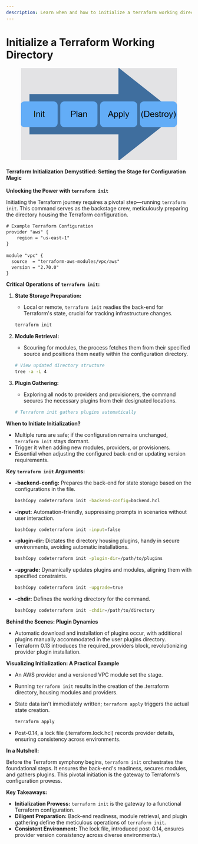 ```yaml
---
description: Learn when and how to initialize a terraform working directory.
---
```


# Initialize a Terraform Working Directory

<figure><img src="../../.gitbook/assets/image (1) (1).png" alt=""><figcaption></figcaption></figure>

#### Terraform Initialization Demystified: Setting the Stage for Configuration Magic

**Unlocking the Power with `terraform init`**

Initiating the Terraform journey requires a pivotal step—running `terraform init`. This command serves as the backstage crew, meticulously preparing the directory housing the Terraform configuration.

```hcl
# Example Terraform Configuration
provider "aws" {
    region = "us-east-1"
}

module "vpc" {
  source  = "terraform-aws-modules/vpc/aws"
  version = "2.70.0"
}
```

**Critical Operations of `terraform init`:**

1.  **State Storage Preparation:**

    * Local or remote, `terraform init` readies the back-end for Terraform's state, crucial for tracking infrastructure changes.

    ```bash
    terraform init
    ```
2.  **Module Retrieval:**

    * Scouring for modules, the process fetches them from their specified source and positions them neatly within the configuration directory.

    ```bash
    # View updated directory structure
    tree -a -L 4
    ```
3.  **Plugin Gathering:**

    * Exploring all nods to providers and provisioners, the command secures the necessary plugins from their designated locations.

    ```bash
    # Terraform init gathers plugins automatically
    ```

**When to Initiate Initialization?**

* Multiple runs are safe; if the configuration remains unchanged, `terraform init` stays dormant.
* Trigger it when adding new modules, providers, or provisioners.
* Essential when adjusting the configured back-end or updating version requirements.

**Key `terraform init` Arguments:**

*   **-backend-config:** Prepares the back-end for state storage based on the configurations in the file.

    ```bash
    bashCopy codeterraform init -backend-config=backend.hcl
    ```
*   **-input:** Automation-friendly, suppressing prompts in scenarios without user interaction.

    ```bash
    bashCopy codeterraform init -input=false
    ```
*   **-plugin-dir:** Dictates the directory housing plugins, handy in secure environments, avoiding automatic installations.

    ```bash
    bashCopy codeterraform init -plugin-dir=/path/to/plugins
    ```
*   **-upgrade:** Dynamically updates plugins and modules, aligning them with specified constraints.

    ```bash
    bashCopy codeterraform init -upgrade=true
    ```
*   **-chdir:** Defines the working directory for the command.

    ```bash
    bashCopy codeterraform init -chdir=/path/to/directory
    ```

**Behind the Scenes: Plugin Dynamics**

* Automatic download and installation of plugins occur, with additional plugins manually accommodated in the user plugins directory.
* Terraform 0.13 introduces the required\_providers block, revolutionizing provider plugin installation.

**Visualizing Initialization: A Practical Example**

* An AWS provider and a versioned VPC module set the stage.
* Running `terraform init` results in the creation of the .terraform directory, housing modules and providers.
*   State data isn't immediately written; `terraform apply` triggers the actual state creation.

    ```bash
    terraform apply
    ```
* Post-0.14, a lock file (.terraform.lock.hcl) records provider details, ensuring consistency across environments.

**In a Nutshell:**

Before the Terraform symphony begins, `terraform init` orchestrates the foundational steps. It ensures the back-end's readiness, secures modules, and gathers plugins. This pivotal initiation is the gateway to Terraform's configuration prowess.

**Key Takeaways:**

* **Initialization Prowess:** `terraform init` is the gateway to a functional Terraform configuration.
* **Diligent Preparation:** Back-end readiness, module retrieval, and plugin gathering define the meticulous operations of `terraform init`.
* **Consistent Environment:** The lock file, introduced post-0.14, ensures provider version consistency across diverse environments.\
